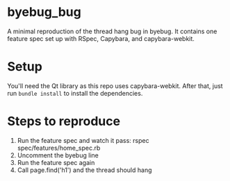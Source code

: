 # byebug_bug
A minimal reproduction of the thread hang bug in byebug. It contains one feature spec set up with RSpec, Capybara, and capybara-webkit.

# Setup
You'll need the Qt library as this repo uses capybara-webkit. After that, just run ``` bundle install ``` to install the dependencies.

# Steps to reproduce
1. Run the feature spec and watch it pass: rspec spec/features/home_spec.rb
2. Uncomment the byebug line
3. Run the feature spec again
4. Call page.find('h1') and the thread should hang